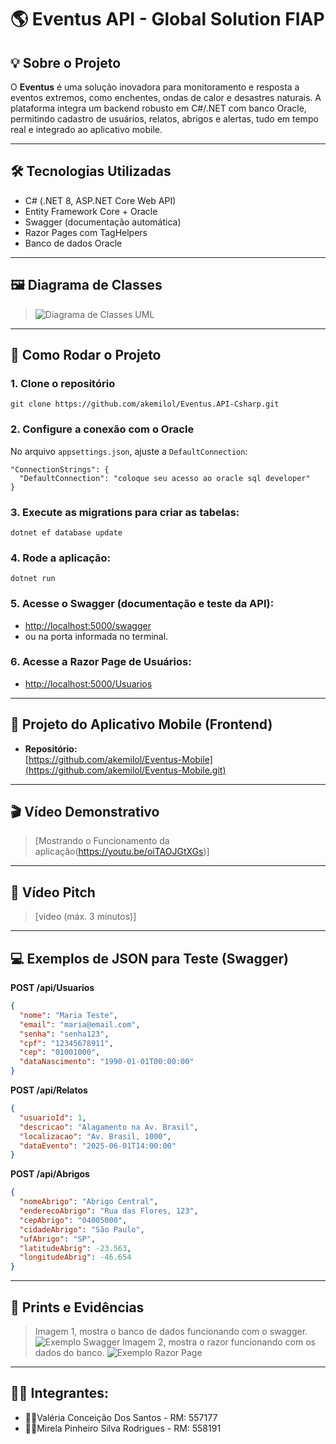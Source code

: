 
# 🌎 Eventus API - Global Solution FIAP

## 💡 Sobre o Projeto

O **Eventus** é uma solução inovadora para monitoramento e resposta a eventos extremos, como enchentes, ondas de calor e desastres naturais. A plataforma integra um backend robusto em C#/.NET com banco Oracle, permitindo cadastro de usuários, relatos, abrigos e alertas, tudo em tempo real e integrado ao aplicativo mobile.

---

## 🛠️ Tecnologias Utilizadas

- C# (.NET 8, ASP.NET Core Web API)
- Entity Framework Core + Oracle
- Swagger (documentação automática)
- Razor Pages com TagHelpers
- Banco de dados Oracle

---

## 🖼️ Diagrama de Classes
> ![Diagrama de Classes UML](https://media.discordapp.net/attachments/954097907806642297/1378845402631114893/diagrama_c.drawio.png?ex=683e1559&is=683cc3d9&hm=6921b95084e3284b3563a5e6be8e335b673454c5907efa53a7b6d9d337bfff13&=&format=webp&quality=lossless&width=690&height=760)

---

## 🚀 Como Rodar o Projeto

### 1. Clone o repositório
```
git clone https://github.com/akemilol/Eventus.API-Csharp.git
```

### 2. Configure a conexão com o Oracle
No arquivo `appsettings.json`, ajuste a `DefaultConnection`:
```
"ConnectionStrings": {
  "DefaultConnection": "coloque seu acesso ao oracle sql developer"
}
```

### 3. Execute as migrations para criar as tabelas:
```
dotnet ef database update
```

### 4. Rode a aplicação:
```
dotnet run
```

### 5. Acesse o Swagger (documentação e teste da API):
- [http://localhost:5000/swagger](http://localhost:5000/swagger)  
- ou na porta informada no terminal.

### 6. Acesse a Razor Page de Usuários:
- [http://localhost:5000/Usuarios](http://localhost:5000/Usuarios)

---

## 📱 Projeto do Aplicativo Mobile (Frontend)

- **Repositório:**  
  [https://github.com/akemilol/Eventus-Mobile](https://github.com/akemilol/Eventus-Mobile.git)

---

## 🎬 Vídeo Demonstrativo

> [Mostrando o Funcionamento da aplicação(https://youtu.be/oiTAOJGtXGs)]  

---

## 🚀 Vídeo Pitch

> [video (máx. 3 minutos)]  

---

## 💻 Exemplos de JSON para Teste (Swagger)

**POST /api/Usuarios**
```json
{
  "nome": "Maria Teste",
  "email": "maria@email.com",
  "senha": "senha123",
  "cpf": "12345678911",
  "cep": "01001000",
  "dataNascimento": "1990-01-01T00:00:00"
}
```

**POST /api/Relatos**
```json
{
  "usuarioId": 1,
  "descricao": "Alagamento na Av. Brasil",
  "localizacao": "Av. Brasil, 1000",
  "dataEvento": "2025-06-01T14:00:00"
}
```

**POST /api/Abrigos**
```json
{
  "nomeAbrigo": "Abrigo Central",
  "enderecoAbrigo": "Rua das Flores, 123",
  "cepAbrigo": "04005000",
  "cidadeAbrigo": "São Paulo",
  "ufAbrigo": "SP",
  "latitudeAbrig": -23.563,
  "longitudeAbrig": -46.654
}
```

---

## 📑 Prints e Evidências
> Imagem 1, mostra o banco de dados funcionando com o swagger.
> ![Exemplo Swagger](https://media.discordapp.net/attachments/1277037400996053085/1378851410212294767/image.png?ex=683e1af2&is=683cc972&hm=69ecda06761f5a3f3d4ff7f70776b07aaa879e3f84e6fb8fb0634564d2d5f1ad&=&format=webp&quality=lossless&width=1032&height=293)
> Imagem 2, mostra o razor funcionando com os dados do banco.
> ![Exemplo Razor Page](https://media.discordapp.net/attachments/1277037400996053085/1378851285192806492/image.png?ex=683e1ad4&is=683cc954&hm=4e2133a7bbaf2ba5582cadc0e38992606e2235ea83f68f9aad751cf444a7672e&=&format=webp&quality=lossless&width=1032&height=458)

---
## 👩‍💻 Integrantes: 
- 💁‍♀️Valéria Conceição Dos Santos - RM: 557177
- 💁‍♀️Mirela Pinheiro Silva Rodrigues - RM: 558191
